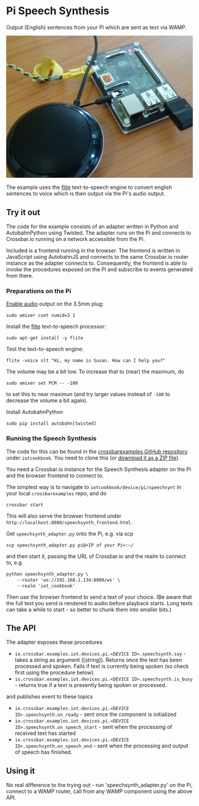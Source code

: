 # Pi Speech Synthesis

Output (English) sentences from your Pi which are sent as text via WAMP.

![Pi with speaker](/static/img/iotcookbook/speech_raspberry_pi.jpg)

The example uses the [flite](http://www.festvox.org/flite/) text-to-speech engine to convert english sentences to voice which is then output via the Pi's audio output.

## Try it out

The code for the example consists of an adapter written in Python and AutobahnPython using Twisted. The adapter runs on the Pi and connects to Crossbar.io running on a network accessible from the Pi.

Included is a frontend running in the browser. The frontend is written in JavaScript using AutobahnJS and connects to the same Crossbar.io router instance as the adapter connects to. Consequently, the frontend is able to invoke the procedures exposed on the Pi and subscribe to events generated from there.

### Preparations on the Pi

[Enable audio](https://www.raspberrypi.org/documentation/configuration/audio-config.md) output on the 3.5mm plug:

    sudo amixer cset numid=3 1

Install the [flite](http://www.festvox.org/flite/) text-to-speech processor:

    sudo apt-get install -y flite

Test the text-to-speech engine:

    flite -voice slt "Hi, my name is Susan. How can I help you?"

The volume may be a bit low. To increase that to (near) the maximum, do

    sudo amixer set PCM -- -100

to set this to near maximun (and try larger values instead of `-100` to decrease the volume a bit again).

Install AutobahnPython

    sudo pip install autobahn[twisted]

### Running the Speech Synthesis

The code for this can be found in the [crossbarexamples GitHub repository](https://github.com/crossbario/crossbarexamples) under `iotcookbook`. You need to clone this (or [download it as a ZIP file](https://github.com/crossbario/crossbarexamples/archive/master.zip)).

You need a Crossbar.io instance for the Speech Synthesis adapter on the Pi and the browser frontend to connect to.

The simplest way is to navigate to `iotcookbook/device/pi/speechsynt` in your local `crossbarexamples` repo, and do

    crossbar start

This will also serve the browser frontend under `http://localhost:8080/speechsynth_frontend.html`.

Get `speechsynth_adapter.py` onto the Pi, e.g. via scp

    scp speechsynth_adapter.py pi@<IP of your Pi>:~/

and then start it, passing the URL of Crossbar.io and the realm to connect to, e.g.

    python speechsynth_adapter.py \
        --router 'ws://192.168.1.134:8080/ws' \
        --realm 'iot_cookbook'

Then use the browser frontend to send a text of your choice. (Be aware that the full text you send is rendered to audio before playback starts. Long texts can take a while to start - so better to chunk them into smaller bits.)

## The API

The adapter exposes these procedures

* `io.crossbar.examples.iot.devices.pi.<DEVICE ID>.speechsynth.say` - takes a string as argument ([string]). Returns once the text has been processed and spoken. Fails if text is currently being spoken (so check first using the procedure below).
* `io.crossbar.examples.iot.devices.pi.<DEVICE ID>.speechsynth.is_busy` - returns true if a text is presently being spoken or processed.

and publishes event to these topics

* `io.crossbar.examples.iot.devices.pi.<DEVICE ID>.speechsynth.on_ready` - sent once the component is initialized
* `io.crossbar.examples.iot.devices.pi.<DEVICE ID>.speechsynth.on_speech_start` - sent when the processing of received text has started
* `io.crossbar.examples.iot.devices.pi.<DEVICE ID>.speechsynth.on_speech_end` - sent when the processing and output of speech has finished.

## Using it

No real difference to the trying out - run 'speechsynth_adapter.py' on the Pi, connect to a WAMP router, call from any WAMP component using the above API.
